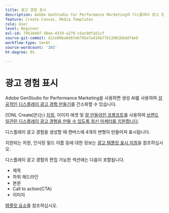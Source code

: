 ```yaml
---
title: 광고 경험 표시
description: Adobe GenStudio for Performance Marketing의 디스플레이 광고 경험에 대해 알아봅니다.
feature: Create Canvas, Media Templates
role: User
level: Beginner
exl-id: 7951646f-38da-437d-a270-c5ac99fa51cf
source-git-commit: d12e00ba0d97e6795e7a416b77b120016bddf4e9
workflow-type: tm+mt
source-wordcount: '103'
ht-degree: 0%

---
```


# 광고 경험 표시

Adobe GenStudio for Performance Marketing을 사용하면 생성 AI를 사용하여 [성공적인 디스플레이 광고 경험 만들기](/help/user-guide/create/create-display-ad.md)를 간소화할 수 있습니다.

[!DNL Create]은(는) [지침](/help/user-guide/guidelines/overview.md), 이미지 에셋 및 [잘 만들어진 프롬프트](/help/user-guide/effective-prompts.md)를 사용하여 [브랜드 일관된 디스플레이 광고 경험을 만들 수 있도록 최신 마케터를 지원합니다](/help/user-guide/create/create-display-ad.md).

디스플레이 광고 경험을 생성할 때 캔버스에 4개의 변형이 만들어져 표시됩니다.

지원되는 차원, 인식된 필드 이름 등에 대한 정보는 [광고 템플릿 표시 지침](/help/user-guide/templates/display-template.md)을 참조하십시오.

디스플레이 광고 경험의 편집 가능한 섹션에는 다음이 포함됩니다.

* 제목
* 하위 헤드라인
* 본문
* Call to action(CTA)
* 이미지

[템플릿 요소](/help/user-guide/content/use-templates.md#template-elements)를 참조하십시오.

<!-- ## Character counts

After you generate a set of display ad variants, you can see the character count displayed for each section. Hover over or click into a generated section, such as the subject line or the body, and see the section name and character count for that section.

![Character count](/help/assets/character-count.png){width="500" zoomable="yes"} -->
